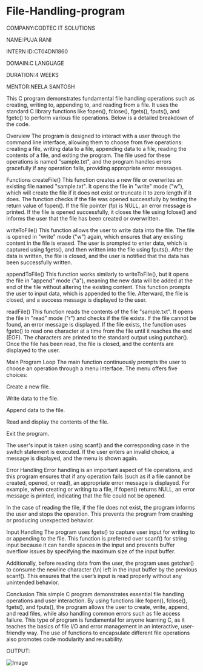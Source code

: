 # File-Handling-program

COMPANY:CODTEC IT SOLUTIONS

NAME:PUJA RANI

INTERN ID:CT04DN1860

DOMAIN:C LANGUAGE

DURATION:4 WEEKS

MENTOR:NEELA SANTOSH

This C program demonstrates fundamental file handling operations such as creating, writing to, appending to, and reading from a file. It uses the standard C library functions like fopen(), fclose(), fgets(), fputs(), and fgetc() to perform various file operations. Below is a detailed breakdown of the code.

Overview
The program is designed to interact with a user through the command line interface, allowing them to choose from five operations: creating a file, writing data to a file, appending data to a file, reading the contents of a file, and exiting the program. The file used for these operations is named "sample.txt", and the program handles errors gracefully if any operation fails, providing appropriate error messages.

Functions
createFile()
This function creates a new file or overwrites an existing file named "sample.txt". It opens the file in "write" mode ("w"), which will create the file if it does not exist or truncate it to zero length if it does. The function checks if the file was opened successfully by testing the return value of fopen(). If the file pointer (fp) is NULL, an error message is printed. If the file is opened successfully, it closes the file using fclose() and informs the user that the file has been created or overwritten.

writeToFile()
This function allows the user to write data into the file. The file is opened in "write" mode ("w") again, which ensures that any existing content in the file is erased. The user is prompted to enter data, which is captured using fgets(), and then written into the file using fputs(). After the data is written, the file is closed, and the user is notified that the data has been successfully written.

appendToFile()
This function works similarly to writeToFile(), but it opens the file in "append" mode ("a"), meaning the new data will be added at the end of the file without altering the existing content. This function prompts the user to input data, which is appended to the file. Afterward, the file is closed, and a success message is displayed to the user.

readFile()
This function reads the contents of the file "sample.txt". It opens the file in "read" mode ("r") and checks if the file exists. If the file cannot be found, an error message is displayed. If the file exists, the function uses fgetc() to read one character at a time from the file until it reaches the end (EOF). The characters are printed to the standard output using putchar(). Once the file has been read, the file is closed, and the contents are displayed to the user.

Main Program Loop
The main function continuously prompts the user to choose an operation through a menu interface. The menu offers five choices:

Create a new file.

Write data to the file.

Append data to the file.

Read and display the contents of the file.

Exit the program.

The user's input is taken using scanf() and the corresponding case in the switch statement is executed. If the user enters an invalid choice, a message is displayed, and the menu is shown again.

Error Handling
Error handling is an important aspect of file operations, and this program ensures that if any operation fails (such as if a file cannot be created, opened, or read), an appropriate error message is displayed. For example, when creating or writing to a file, if fopen() returns NULL, an error message is printed, indicating that the file could not be opened.

In the case of reading the file, if the file does not exist, the program informs the user and stops the operation. This prevents the program from crashing or producing unexpected behavior.

Input Handling
The program uses fgets() to capture user input for writing to or appending to the file. This function is preferred over scanf() for string input because it can handle spaces in the input and prevents buffer overflow issues by specifying the maximum size of the input buffer.

Additionally, before reading data from the user, the program uses getchar() to consume the newline character (\n) left in the input buffer by the previous scanf(). This ensures that the user’s input is read properly without any unintended behavior.

Conclusion
This simple C program demonstrates essential file handling operations and user interaction. By using functions like fopen(), fclose(), fgets(), and fputs(), the program allows the user to create, write, append, and read files, while also handling common errors such as file access failure. This type of program is fundamental for anyone learning C, as it teaches the basics of file I/O and error management in an interactive, user-friendly way. The use of functions to encapsulate different file operations also promotes code modularity and reusability.

OUTPUT:

![Image](https://github.com/user-attachments/assets/5cc8a88e-a09a-40e4-93a6-8a07170a7194)





